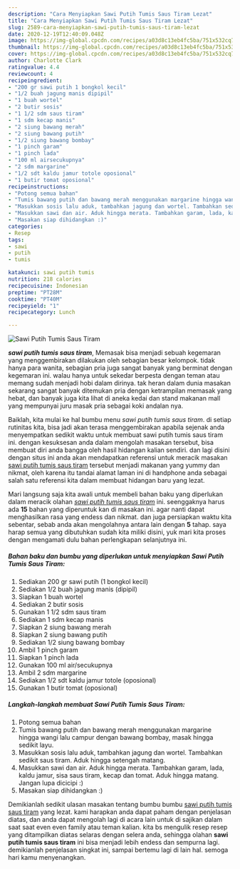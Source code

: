 ```yaml
---
description: "Cara Menyiapkan Sawi Putih Tumis Saus Tiram Lezat"
title: "Cara Menyiapkan Sawi Putih Tumis Saus Tiram Lezat"
slug: 2589-cara-menyiapkan-sawi-putih-tumis-saus-tiram-lezat
date: 2020-12-19T12:40:09.048Z
image: https://img-global.cpcdn.com/recipes/a03d8c13eb4fc5ba/751x532cq70/sawi-putih-tumis-saus-tiram-foto-resep-utama.jpg
thumbnail: https://img-global.cpcdn.com/recipes/a03d8c13eb4fc5ba/751x532cq70/sawi-putih-tumis-saus-tiram-foto-resep-utama.jpg
cover: https://img-global.cpcdn.com/recipes/a03d8c13eb4fc5ba/751x532cq70/sawi-putih-tumis-saus-tiram-foto-resep-utama.jpg
author: Charlotte Clark
ratingvalue: 4.4
reviewcount: 4
recipeingredient:
- "200 gr sawi putih 1 bongkol kecil"
- "1/2 buah jagung manis dipipil"
- "1 buah wortel"
- "2 butir sosis"
- "1 1/2 sdm saus tiram"
- "1 sdm kecap manis"
- "2 siung bawang merah"
- "2 siung bawang putih"
- "1/2 siung bawang bombay"
- "1 pinch garam"
- "1 pinch lada"
- "100 ml airsecukupnya"
- "2 sdm margarine"
- "1/2 sdt kaldu jamur totole oposional"
- "1 butir tomat oposional"
recipeinstructions:
- "Potong semua bahan"
- "Tumis bawang putih dan bawang merah menggunakan margarine hingga wangi lalu campur dengan bawang bombay, masak hingga sedikit layu."
- "Masukkan sosis lalu aduk, tambahkan jagung dan wortel. Tambahkan sedikit saus tiram. Aduk hingga setengah matang."
- "Masukkan sawi dan air. Aduk hingga merata. Tambahkan garam, lada, kaldu jamur, sisa saus tiram, kecap dan tomat. Aduk hingga matang. Jangan lupa dicicipi :)"
- "Masakan siap dihidangkan :)"
categories:
- Resep
tags:
- sawi
- putih
- tumis

katakunci: sawi putih tumis 
nutrition: 218 calories
recipecuisine: Indonesian
preptime: "PT28M"
cooktime: "PT40M"
recipeyield: "1"
recipecategory: Lunch

---
```



![Sawi Putih Tumis Saus Tiram](https://img-global.cpcdn.com/recipes/a03d8c13eb4fc5ba/751x532cq70/sawi-putih-tumis-saus-tiram-foto-resep-utama.jpg)

<b><i>sawi putih tumis saus tiram</i></b>, Memasak bisa menjadi sebuah kegemaran yang menggembirakan dilakukan oleh sebagian besar kelompok. tidak hanya para wanita, sebagian pria juga sangat banyak yang berminat dengan kegemaran ini. walau hanya untuk sekedar berpesta dengan teman atau memang sudah menjadi hobi dalam dirinya. tak heran dalam dunia masakan sekarang sangat banyak ditemukan pria dengan ketrampilan memasak yang hebat, dan banyak juga kita lihat di aneka kedai dan stand makanan mall yang mempunyai juru masak pria sebagai koki andalan nya.



Baiklah, kita mulai ke hal bumbu menu <i>sawi putih tumis saus tiram</i>. di setiap rutinitas kita, bisa jadi akan terasa menggembirakan apabila sejenak anda menyempatkan sedikit waktu untuk membuat sawi putih tumis saus tiram ini. dengan kesuksesan anda dalam mengolah masakan tersebut, bisa membuat diri anda bangga oleh hasil hidangan kalian sendiri. dan lagi disini dengan situs ini anda akan mendapatkan referensi untuk meracik masakan <u>sawi putih tumis saus tiram</u> tersebut menjadi makanan yang yummy dan nikmat, oleh karena itu tandai alamat laman ini di handphone anda sebagai salah satu referensi kita dalam membuat hidangan baru yang lezat.


Mari langsung saja kita awali untuk membeli bahan baku yang diperlukan dalam meracik olahan <u><i>sawi putih tumis saus tiram</i></u> ini. seenggaknya harus ada <b>15</b> bahan yang diperuntuk kan di masakan ini. agar nanti dapat menghasilkan rasa yang endess dan nikmat. dan juga persiapkan waktu kita sebentar, sebab anda akan mengolahnya antara lain dengan <b>5</b> tahap. saya harap semua yang dibutuhkan sudah kita miliki disini, yuk mari kita proses dengan mengamati dulu bahan perlengkapan selanjutnya ini.

<!--inarticleads1-->

##### Bahan baku dan bumbu yang diperlukan untuk menyiapkan Sawi Putih Tumis Saus Tiram:

1. Sediakan 200 gr sawi putih (1 bongkol kecil)
1. Sediakan 1/2 buah jagung manis (dipipil)
1. Siapkan 1 buah wortel
1. Sediakan 2 butir sosis
1. Gunakan 1 1/2 sdm saus tiram
1. Sediakan 1 sdm kecap manis
1. Siapkan 2 siung bawang merah
1. Siapkan 2 siung bawang putih
1. Sediakan 1/2 siung bawang bombay
1. Ambil 1 pinch garam
1. Siapkan 1 pinch lada
1. Gunakan 100 ml air/secukupnya
1. Ambil 2 sdm margarine
1. Sediakan 1/2 sdt kaldu jamur totole (oposional)
1. Gunakan 1 butir tomat (oposional)




<!--inarticleads2-->

##### Langkah-langkah membuat Sawi Putih Tumis Saus Tiram:

1. Potong semua bahan
1. Tumis bawang putih dan bawang merah menggunakan margarine hingga wangi lalu campur dengan bawang bombay, masak hingga sedikit layu.
1. Masukkan sosis lalu aduk, tambahkan jagung dan wortel. Tambahkan sedikit saus tiram. Aduk hingga setengah matang.
1. Masukkan sawi dan air. Aduk hingga merata. Tambahkan garam, lada, kaldu jamur, sisa saus tiram, kecap dan tomat. Aduk hingga matang. Jangan lupa dicicipi :)
1. Masakan siap dihidangkan :)




Demikianlah sedikit ulasan masakan tentang bumbu bumbu <u>sawi putih tumis saus tiram</u> yang lezat. kami harapkan anda dapat paham dengan penjelasan diatas, dan anda dapat mengolah lagi di acara lain untuk di sajikan dalam saat saat even even family atau teman kalian. kita bs mengulik resep resep yang ditampilkan diatas selaras dengan selera anda, sehingga olahan <b>sawi putih tumis saus tiram</b> ini bisa menjadi lebih endess dan sempurna lagi. demikianlah penjelasan singkat ini, sampai bertemu lagi di lain hal. semoga hari kamu menyenangkan.
